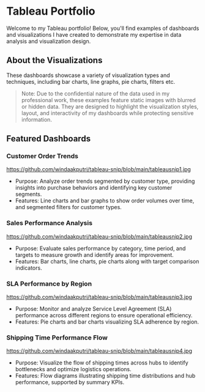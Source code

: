 # Tableau Portfolio
Welcome to my Tableau portfolio! Below, you'll find examples of dashboards and visualizations I have created to demonstrate my expertise in data analysis and visualization design.

## About the Visualizations
These dashboards showcase a variety of visualization types and techniques, including bar charts, line graphs, pie charts, filters etc.

> Note: Due to the confidential nature of the data used in my professional work, these examples feature static images with blurred or hidden data. They are designed to highlight the visualization styles, layout, and interactivity of my dashboards while protecting sensitive information.

## Featured Dashboards
### Customer Order Trends
https://github.com/windaakputri/tableau-snip/blob/main/tableausnip1.jpg
* Purpose: Analyze order trends segmented by customer type, providing insights into purchase behaviors and identifying key customer segments.
* Features: Line charts and bar graphs to show order volumes over time, and segmented filters for customer types.

### Sales Performance Analysis
https://github.com/windaakputri/tableau-snip/blob/main/tableausnip2.jpg
* Purpose: Evaluate sales performance by category, time period, and targets to measure growth and identify areas for improvement.
* Features: Bar charts, line charts, pie charts along with target comparison indicators.

### SLA Performance by Region
https://github.com/windaakputri/tableau-snip/blob/main/tableausnip3.jpg
* Purpose: Monitor and analyze Service Level Agreement (SLA) performance across different regions to ensure operational efficiency.
* Features: Pie charts and bar charts visualizing SLA adherence by region.

### Shipping Time Performance Flow
https://github.com/windaakputri/tableau-snip/blob/main/tableausnip4.jpg
* Purpose: Visualize the flow of shipping times across hubs to identify bottlenecks and optimize logistics operations.
* Features:  Flow diagrams illustrating shipping time distributions and hub performance, supported by summary KPIs.
